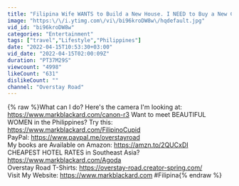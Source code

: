 ```yaml
---
title: "Filipina Wife WANTS to Build a New House. I NEED to Buy a New Camera. #Philippines #Lifestyle..."
image: "https:\/\/i.ytimg.com\/vi\/bi96kroDW8w\/hqdefault.jpg"
vid_id: "bi96kroDW8w"
categories: "Entertainment"
tags: ["travel","Lifestyle","Philippines"]
date: "2022-04-15T10:53:30+03:00"
vid_date: "2022-04-15T02:00:09Z"
duration: "PT37M29S"
viewcount: "4998"
likeCount: "631"
dislikeCount: ""
channel: "Overstay Road"
---
```

{% raw %}What can I do? Here's the camera I'm looking at: <a rel="nofollow" target="blank" href="https://www.markblackard.com/canon-r3">https://www.markblackard.com/canon-r3</a> Want to meet BEAUTIFUL WOMEN in the Philippines? Try this: <a rel="nofollow" target="blank" href="https://www.markblackard.com/FilipinoCupid">https://www.markblackard.com/FilipinoCupid</a><br />PayPal: <a rel="nofollow" target="blank" href="https://www.paypal.me/overstayroad">https://www.paypal.me/overstayroad</a><br />My books are Available on Amazon: <a rel="nofollow" target="blank" href="https://amzn.to/2QUCxDI">https://amzn.to/2QUCxDI</a><br />CHEAPEST HOTEL RATES in Southeast Asia? <a rel="nofollow" target="blank" href="https://www.markblackard.com/Agoda">https://www.markblackard.com/Agoda</a><br />Overstay Road T-Shirts: <a rel="nofollow" target="blank" href="https://overstay-road.creator-spring.com/">https://overstay-road.creator-spring.com/</a><br />Visit My Website: <a rel="nofollow" target="blank" href="https://www.markblackard.com">https://www.markblackard.com</a> #Filipina{% endraw %}

